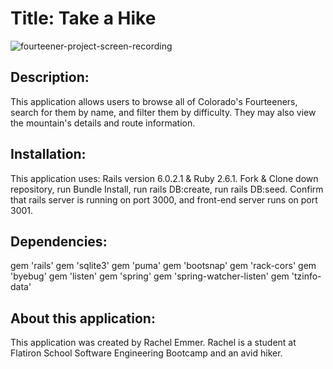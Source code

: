 # Title: Take a Hike

![fourteener-project-screen-recording](fourteener-gif.gif)

## Description: 

This application allows users to browse all of Colorado's Fourteeners, search for them by name, and filter them by difficulty. They may also view the mountain's details and route information. 

## Installation: 

This application uses: Rails version 6.0.2.1 & Ruby 2.6.1. Fork & Clone down repository, run Bundle Install, run rails DB:create, run rails DB:seed. Confirm that rails server is running on port 3000, and front-end server runs on port 3001.

## Dependencies: 

gem 'rails'
gem 'sqlite3'
gem 'puma'
gem 'bootsnap'
gem 'rack-cors'
gem 'byebug'
gem 'listen'
gem 'spring'
gem 'spring-watcher-listen'
gem 'tzinfo-data'

## About this application: 

This application was created by Rachel Emmer. Rachel is a student at Flatiron School Software Engineering Bootcamp and an avid hiker. 